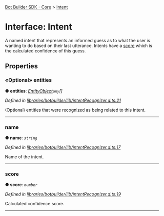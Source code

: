 [Bot Builder SDK - Core](../README.md) > [Intent](../interfaces/botbuilder.intent.md)



# Interface: Intent


A named intent that represents an informed guess as to what the user is wanting to do based on their last utterance. Intents have a [score](#score) which is the calculated confidence of this guess.


## Properties
<a id="entities"></a>

### «Optional» entities

**●  entities**:  *[EntityObject](botbuilder.entityobject.md)`any`[]* 

*Defined in [libraries/botbuilder/lib/intentRecognizer.d.ts:21](https://github.com/Microsoft/botbuilder-js/blob/5422076/libraries/botbuilder/lib/intentRecognizer.d.ts#L21)*



(Optional) entities that were recognized as being related to this intent.




___

<a id="name"></a>

###  name

**●  name**:  *`string`* 

*Defined in [libraries/botbuilder/lib/intentRecognizer.d.ts:17](https://github.com/Microsoft/botbuilder-js/blob/5422076/libraries/botbuilder/lib/intentRecognizer.d.ts#L17)*



Name of the intent.




___

<a id="score"></a>

###  score

**●  score**:  *`number`* 

*Defined in [libraries/botbuilder/lib/intentRecognizer.d.ts:19](https://github.com/Microsoft/botbuilder-js/blob/5422076/libraries/botbuilder/lib/intentRecognizer.d.ts#L19)*



Calculated confidence score.




___


